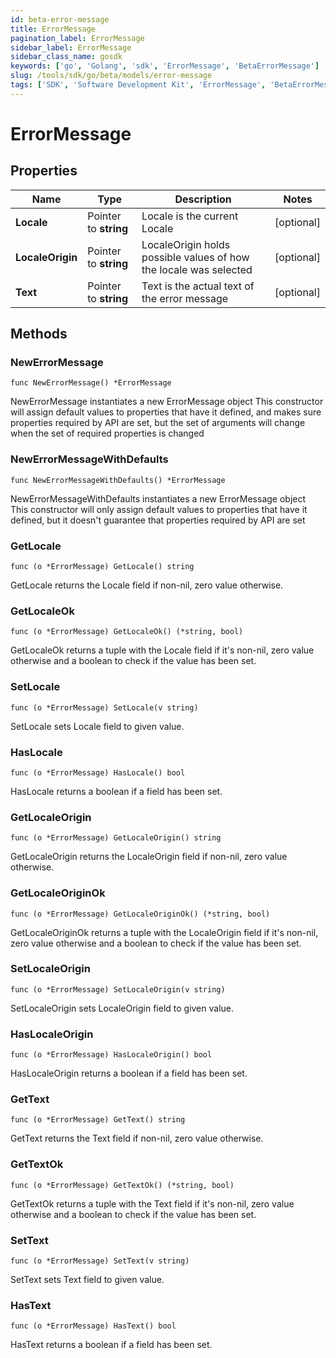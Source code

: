 ```yaml
---
id: beta-error-message
title: ErrorMessage
pagination_label: ErrorMessage
sidebar_label: ErrorMessage
sidebar_class_name: gosdk
keywords: ['go', 'Golang', 'sdk', 'ErrorMessage', 'BetaErrorMessage'] 
slug: /tools/sdk/go/beta/models/error-message
tags: ['SDK', 'Software Development Kit', 'ErrorMessage', 'BetaErrorMessage']
---
```


# ErrorMessage

## Properties

Name | Type | Description | Notes
------------ | ------------- | ------------- | -------------
**Locale** | Pointer to **string** | Locale is the current Locale | [optional] 
**LocaleOrigin** | Pointer to **string** | LocaleOrigin holds possible values of how the locale was selected | [optional] 
**Text** | Pointer to **string** | Text is the actual text of the error message | [optional] 

## Methods

### NewErrorMessage

`func NewErrorMessage() *ErrorMessage`

NewErrorMessage instantiates a new ErrorMessage object
This constructor will assign default values to properties that have it defined,
and makes sure properties required by API are set, but the set of arguments
will change when the set of required properties is changed

### NewErrorMessageWithDefaults

`func NewErrorMessageWithDefaults() *ErrorMessage`

NewErrorMessageWithDefaults instantiates a new ErrorMessage object
This constructor will only assign default values to properties that have it defined,
but it doesn't guarantee that properties required by API are set

### GetLocale

`func (o *ErrorMessage) GetLocale() string`

GetLocale returns the Locale field if non-nil, zero value otherwise.

### GetLocaleOk

`func (o *ErrorMessage) GetLocaleOk() (*string, bool)`

GetLocaleOk returns a tuple with the Locale field if it's non-nil, zero value otherwise
and a boolean to check if the value has been set.

### SetLocale

`func (o *ErrorMessage) SetLocale(v string)`

SetLocale sets Locale field to given value.

### HasLocale

`func (o *ErrorMessage) HasLocale() bool`

HasLocale returns a boolean if a field has been set.

### GetLocaleOrigin

`func (o *ErrorMessage) GetLocaleOrigin() string`

GetLocaleOrigin returns the LocaleOrigin field if non-nil, zero value otherwise.

### GetLocaleOriginOk

`func (o *ErrorMessage) GetLocaleOriginOk() (*string, bool)`

GetLocaleOriginOk returns a tuple with the LocaleOrigin field if it's non-nil, zero value otherwise
and a boolean to check if the value has been set.

### SetLocaleOrigin

`func (o *ErrorMessage) SetLocaleOrigin(v string)`

SetLocaleOrigin sets LocaleOrigin field to given value.

### HasLocaleOrigin

`func (o *ErrorMessage) HasLocaleOrigin() bool`

HasLocaleOrigin returns a boolean if a field has been set.

### GetText

`func (o *ErrorMessage) GetText() string`

GetText returns the Text field if non-nil, zero value otherwise.

### GetTextOk

`func (o *ErrorMessage) GetTextOk() (*string, bool)`

GetTextOk returns a tuple with the Text field if it's non-nil, zero value otherwise
and a boolean to check if the value has been set.

### SetText

`func (o *ErrorMessage) SetText(v string)`

SetText sets Text field to given value.

### HasText

`func (o *ErrorMessage) HasText() bool`

HasText returns a boolean if a field has been set.


